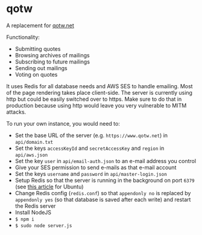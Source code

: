 # qotw
A replacement for [qotw.net](https://www.qotw.net/)

Functionality:
- Submitting quotes
- Browsing archives of mailings
- Subscribing to future mailings
- Sending out mailings
- Voting on quotes

It uses Redis for all database needs and AWS SES to handle emailing. Most of the page rendering takes place client-side. The server is currently using http but could be easily switched over to https. Make sure to do that in production because using http would leave you very vulnerable to MITM attacks.

To run your own instance, you would need to:
- Set the base URL of the server (e.g. `https://www.qotw.net`) in `api/domain.txt`
- Set the keys `accessKeyId` and `secretAccessKey` and `region` in `api/aws.json`
- Set the key `user` in `api/email-auth.json` to an e-mail address you control
- Give your SES permission to send e-mails as that e-mail account
- Set the keys `username` and `password` in `api/master-login.json`
- Setup Redis so that the server is running in the background on port `6379` (see [this article](https://www.digitalocean.com/community/tutorials/how-to-install-and-use-redis) for Ubuntu)
- Change Redis config (`redis.conf`) so that `appendonly no` is replaced by `appendonly yes` (so that database is saved after each write) and restart the Redis server
- Install NodeJS
- `$ npm i`
- `$ sudo node server.js`